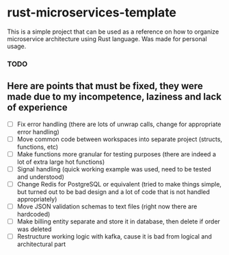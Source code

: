 # rust-microservices-template
This is a simple project that can be used as a reference on how to organize microservice architecture using Rust language. Was made for personal usage.

### TODO
## Here are points that must be fixed, they were made due to my incompetence, laziness and lack of experience

- [ ] Fix error handling (there are lots of unwrap calls, change for appropriate error handling)
- [ ] Move common code between workspaces into separate project (structs, functions, etc)
- [ ] Make functions more granular for testing purposes (there are indeed a lot of extra large hot functions)
- [ ] Signal handling (quick working example was used, need to be tested and understood)
- [ ] Change Redis for PostgreSQL or equivalent (tried to make things simple, but turned out to be bad design and a lot of code that is not handled appropriately)
- [ ] Move JSON validation schemas to text files (right now there are hardcoded)
- [ ] Make billing entity separate and store it in database, then delete if order was deleted
- [ ] Restructure working logic with kafka, cause it is bad from logical and architectural part
